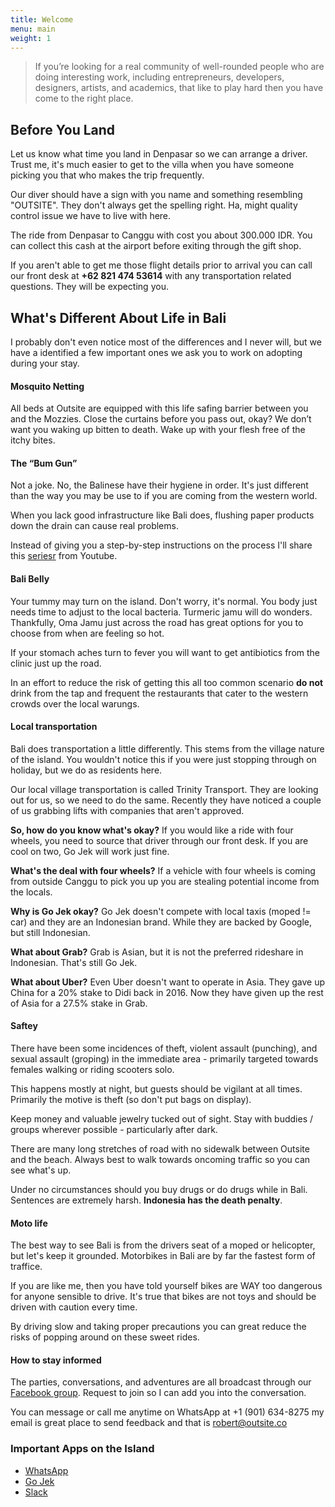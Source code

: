 ```yaml
---
title: Welcome
menu: main
weight: 1
---
```

> If you’re looking for a real community of well-rounded people who are doing interesting work, including entrepreneurs, developers, designers, artists, and academics, that like to play hard then you have come to the right place.

## Before You Land
Let us know what time you land in Denpasar so we can arrange a driver. Trust me, it's much easier to get to the villa when you have someone picking you that who makes the trip frequently.

Our diver should have a sign with you name and something resembling "OUTSITE". They don't always get the spelling right. Ha, might quality control issue we have to live with here.

The ride from Denpasar to Canggu with cost you about 300.000 IDR. You can collect this cash at the airport before exiting through the gift shop.

If you aren't able to get me those flight details prior to arrival you can call our front desk at **+62 821 474 53614** with any transportation related questions. They will be expecting you.

## What's Different About Life in Bali
I probably don't even notice most of the differences and I never will, but we have a identified a few important ones we ask you to work on adopting during your stay.

#### Mosquito Netting
All beds at Outsite are equipped with this life safing barrier between you and the Mozzies. Close the curtains before you pass out, okay? We don’t want you waking up bitten to death. Wake up with your flesh free of the itchy bites.

#### The “Bum Gun”
Not a joke. No, the Balinese have their hygiene in order. It's just different than the way you may be use to if you are coming from the western world.

When you lack good infrastructure like Bali does, flushing paper products down the drain can cause real problems.

Instead of giving you a step-by-step instructions on the process I'll share this [seriesr](https://www.youtube.com/results?search_query=bum+gun) from Youtube.

#### Bali Belly
Your tummy may turn on the island. Don't worry, it's normal. You body just needs time to adjust to the local bacteria. Turmeric jamu will do wonders. Thankfully, Oma Jamu just across the road has great options for you to choose from when are feeling so hot.

If your stomach aches turn to fever you will want to get antibiotics from the clinic just up the road.

In an effort to reduce the risk of getting this all too common scenario **do not** drink from the tap and frequent the restaurants that cater to the western crowds over the local warungs.

#### Local transportation
Bali does transportation a little differently. This stems from the village nature of the island. You wouldn't notice this if you were just stopping through on holiday, but we do as residents here.

Our local village transportation is called Trinity Transport. They are looking out for us, so we need to do the same. Recently they have noticed a couple of us grabbing lifts with companies that aren't approved.

**So, how do you know what's okay?**
If you would like a ride with four wheels, you need to source that driver through our front desk. If you are cool on two, Go Jek will work just fine.

**What's the deal with four wheels?**
If a vehicle with four wheels is coming from outside Canggu to pick you up you are stealing potential income from the locals.

**Why is Go Jek okay?**
Go Jek doesn't compete with local taxis (moped != car) and they are an Indonesian brand. While they are backed by Google, but still Indonesian.

**What about Grab?**
Grab is Asian, but it is not the preferred rideshare in Indonesian. That's still Go Jek.

**What about Uber?**
Even Uber doesn't want to operate in Asia. They gave up China for a 20% stake to Didi back in 2016. Now they have given up the rest of Asia for a 27.5% stake in Grab.

#### Saftey
There have been some incidences of theft, violent assault (punching), and sexual assault (groping) in the immediate area - primarily targeted towards females walking or riding scooters solo.

This happens mostly at night, but guests should be vigilant at all times. Primarily the motive is theft (so don't put bags on display).

Keep money and valuable jewelry tucked out of sight. Stay with buddies / groups wherever possible - particularly after dark.

There are many long stretches of road with no sidewalk between Outsite and the beach. Always best to walk towards oncoming traffic so you can see what's up.

Under no circumstances should you buy drugs or do drugs while in Bali. Sentences are extremely harsh. **Indonesia has the death penalty**.

#### Moto life
The best way to see Bali is from the drivers seat of a moped or helicopter, but let's keep it grounded. Motorbikes in Bali are by far the fastest form of traffice.

If you are like me, then you have told yourself bikes are WAY too dangerous for anyone sensible to drive. It's true that bikes are not toys and should be driven with caution every time.

By driving slow and taking proper precautions you can great reduce the risks of popping around on these sweet rides.

#### How to stay informed
The parties, conversations, and adventures are all broadcast through our [Facebook group](https://www.facebook.com/groups/1074583282684403/). Request to join so I can add you into the conversation.

You can message or call me anytime on WhatsApp at +1 (901) 634-8275 my email is great place to send feedback and that is [robert@outsite.co](mailto:robert@outsite.co)

### Important Apps on the Island
* [WhatsApp](https://www.whatsapp.com/download/)
* [Go Jek](https://www.go-jek.com/)
* [Slack](https://slack.com/downloads/osx)